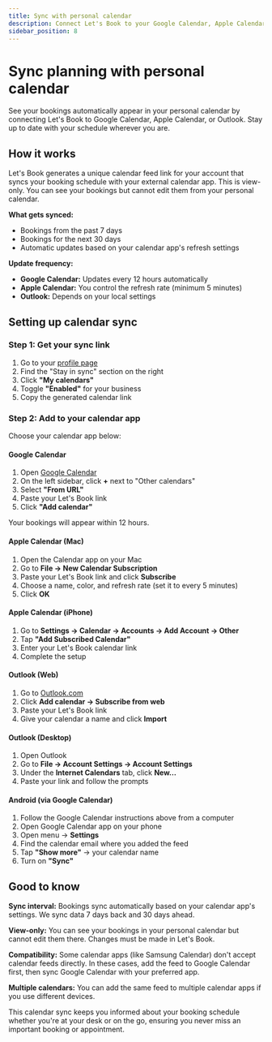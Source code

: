 ```yaml
---
title: Sync with personal calendar
description: Connect Let's Book to your Google Calendar, Apple Calendar, or Outlook to see your bookings automatically
sidebar_position: 8
---
```


# Sync planning with personal calendar

See your bookings automatically appear in your personal calendar by connecting Let's Book to Google Calendar, Apple Calendar, or Outlook. Stay up to date with your schedule wherever you are.

## How it works

Let's Book generates a unique calendar feed link for your account that syncs your booking schedule with your external calendar app. This is view-only. You can see your bookings but cannot edit them from your personal calendar.

**What gets synced:**

- Bookings from the past 7 days
- Bookings for the next 30 days
- Automatic updates based on your calendar app's refresh settings

**Update frequency:**

- **Google Calendar:** Updates every 12 hours automatically
- **Apple Calendar:** You control the refresh rate (minimum 5 minutes)
- **Outlook:** Depends on your local settings

## Setting up calendar sync

### Step 1: Get your sync link

1. Go to your [profile page](https://dashboard.letsbook.app/account/profile)
2. Find the "Stay in sync" section on the right
3. Click **"My calendars"**
4. Toggle **"Enabled"** for your business
5. Copy the generated calendar link

### Step 2: Add to your calendar app

Choose your calendar app below:

#### Google Calendar

1. Open [Google Calendar](https://calendar.google.com)
2. On the left sidebar, click **+** next to "Other calendars"
3. Select **"From URL"**
4. Paste your Let's Book link
5. Click **"Add calendar"**

Your bookings will appear within 12 hours.

#### Apple Calendar (Mac)

1. Open the Calendar app on your Mac
2. Go to **File → New Calendar Subscription**
3. Paste your Let's Book link and click **Subscribe**
4. Choose a name, color, and refresh rate (set it to every 5 minutes)
5. Click **OK**

#### Apple Calendar (iPhone)

1. Go to **Settings → Calendar → Accounts → Add Account → Other**
2. Tap **"Add Subscribed Calendar"**
3. Enter your Let's Book calendar link
4. Complete the setup

#### Outlook (Web)

1. Go to [Outlook.com](https://outlook.com)
2. Click **Add calendar → Subscribe from web**
3. Paste your Let's Book link
4. Give your calendar a name and click **Import**

#### Outlook (Desktop)

1. Open Outlook
2. Go to **File → Account Settings → Account Settings**
3. Under the **Internet Calendars** tab, click **New...**
4. Paste your link and follow the prompts

#### Android (via Google Calendar)

1. Follow the Google Calendar instructions above from a computer
2. Open Google Calendar app on your phone
3. Open menu → **Settings**
4. Find the calendar email where you added the feed
5. Tap **"Show more"** → your calendar name
6. Turn on **"Sync"**

## Good to know

**Sync interval:** Bookings sync automatically based on your calendar app's settings. We sync data 7 days back and 30 days ahead.

**View-only:** You can see your bookings in your personal calendar but cannot edit them there. Changes must be made in Let's Book.

**Compatibility:** Some calendar apps (like Samsung Calendar) don't accept calendar feeds directly. In these cases, add the feed to Google Calendar first, then sync Google Calendar with your preferred app.

**Multiple calendars:** You can add the same feed to multiple calendar apps if you use different devices.

This calendar sync keeps you informed about your booking schedule whether you're at your desk or on the go, ensuring you never miss an important booking or appointment.
